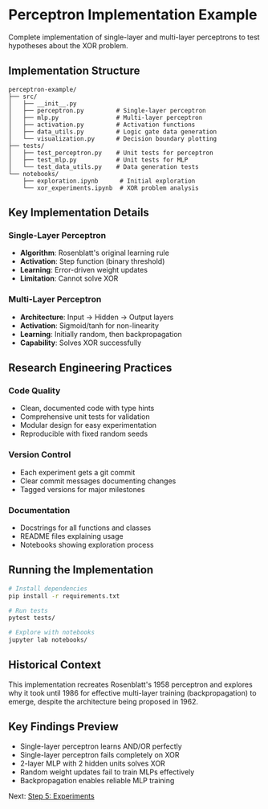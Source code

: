 # Perceptron Implementation Example

Complete implementation of single-layer and multi-layer perceptrons to test hypotheses about the XOR problem.

## Implementation Structure

```
perceptron-example/
├── src/
│   ├── __init__.py
│   ├── perceptron.py         # Single-layer perceptron
│   ├── mlp.py                # Multi-layer perceptron
│   ├── activation.py         # Activation functions
│   ├── data_utils.py         # Logic gate data generation
│   └── visualization.py      # Decision boundary plotting
├── tests/
│   ├── test_perceptron.py    # Unit tests for perceptron
│   ├── test_mlp.py           # Unit tests for MLP
│   └── test_data_utils.py    # Data generation tests
└── notebooks/
    ├── exploration.ipynb      # Initial exploration
    └── xor_experiments.ipynb  # XOR problem analysis
```

## Key Implementation Details

### Single-Layer Perceptron
- **Algorithm**: Rosenblatt's original learning rule
- **Activation**: Step function (binary threshold)
- **Learning**: Error-driven weight updates
- **Limitation**: Cannot solve XOR

### Multi-Layer Perceptron
- **Architecture**: Input → Hidden → Output layers
- **Activation**: Sigmoid/tanh for non-linearity
- **Learning**: Initially random, then backpropagation
- **Capability**: Solves XOR successfully

## Research Engineering Practices

### Code Quality
- Clean, documented code with type hints
- Comprehensive unit tests for validation
- Modular design for easy experimentation
- Reproducible with fixed random seeds

### Version Control
- Each experiment gets a git commit
- Clear commit messages documenting changes
- Tagged versions for major milestones

### Documentation
- Docstrings for all functions and classes
- README files explaining usage
- Notebooks showing exploration process

## Running the Implementation

```bash
# Install dependencies
pip install -r requirements.txt

# Run tests
pytest tests/

# Explore with notebooks
jupyter lab notebooks/
```

## Historical Context

This implementation recreates Rosenblatt's 1958 perceptron and explores why it took until 1986 for effective multi-layer training (backpropagation) to emerge, despite the architecture being proposed in 1962.

## Key Findings Preview

- Single-layer perceptron learns AND/OR perfectly
- Single-layer perceptron fails completely on XOR
- 2-layer MLP with 2 hidden units solves XOR
- Random weight updates fail to train MLPs effectively
- Backpropagation enables reliable MLP training

Next: [Step 5: Experiments](../../04-experiments/)
